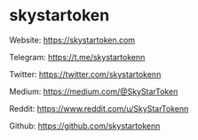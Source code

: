 # skystartoken

Website: https://skystartoken.com

Telegram: https://t.me/skystartokenn

Twitter: https://twitter.com/skystartokenn

Medium: https://medium.com/@SkyStarToken

Reddit: https://www.reddit.com/u/SkyStarTokenn

Github: https://github.com/skystartokenn
